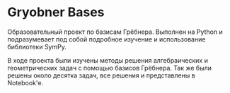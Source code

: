 # Gryobner Bases
Образовательный проект по базисам Грёбнера. Выполнен на Python и подразумевает под собой подробное изучение и использование библиотеки SymPy.

В ходе проекта были изучены методы решения алгебраических и геометрических задач с помощью базисов Грёбнера. Так же были решены около десятка задач, все решения и представлены в Notebook'е.
